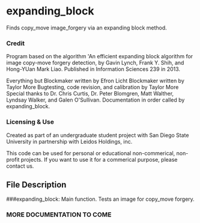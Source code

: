 # expanding_block
Finds copy_move image_forgery via an expanding block method.

### Credit
Program based on the algorithm 'An efficient expanding block algorithm for image copy-move forgery detection, by Gavin Lynch, Frank Y. Shih, and Hong-YUan Mark Liao. Published in Information Sciences 239 in 2013.

Everything but Blockmaker written by Efron Licht
Blockmaker written by Taylor More
Bugtesting, code revision, and calibration by Taylor More
Special thanks to Dr. Chris Curtis, Dr. Peter Blomgren, Matt Walther, Lyndsay Walker, and Galen O'Sullivan.
Documentation in order called by expanding_block.

### Licensing & Use
Created as part of an undergraduate student project with San Diego State University in partnership with Leidos Holdings, inc.

This code can be used for personal or educational non-commerical, non-profit projects. If you want to use it for a commerical purpose, please contact us.

## File Description
###expanding_block:
Main function. Tests an image for copy_move forgery.

### MORE DOCUMENTATION TO COME
